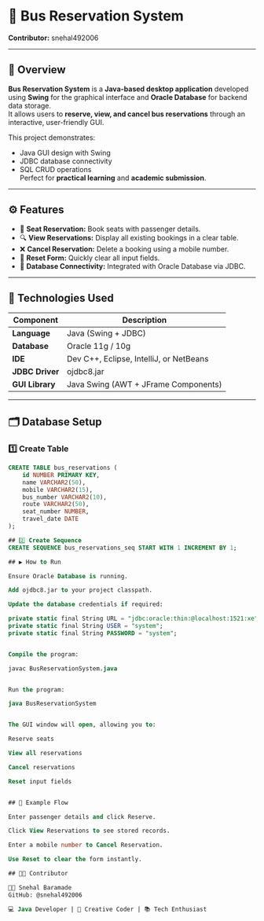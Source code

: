 # 🚌 Bus Reservation System

**Contributor:** snehal492006  

---

## 📘 Overview
**Bus Reservation System** is a **Java-based desktop application** developed using **Swing** for the graphical interface and **Oracle Database** for backend data storage.  
It allows users to **reserve, view, and cancel bus reservations** through an interactive, user-friendly GUI.  

This project demonstrates:
- Java GUI design with Swing  
- JDBC database connectivity  
- SQL CRUD operations  
Perfect for **practical learning** and **academic submission**.

---

## ⚙️ Features
- 📝 **Seat Reservation:** Book seats with passenger details.  
- 🔍 **View Reservations:** Display all existing bookings in a clear table.  
- ❌ **Cancel Reservation:** Delete a booking using a mobile number.  
- 🔄 **Reset Form:** Quickly clear all input fields.  
- 💾 **Database Connectivity:** Integrated with Oracle Database via JDBC.

---

## 🧰 Technologies Used

| Component | Description |
|------------|-------------|
| **Language** | Java (Swing + JDBC) |
| **Database** | Oracle 11g / 10g |
| **IDE** | Dev C++, Eclipse, IntelliJ, or NetBeans |
| **JDBC Driver** | ojdbc8.jar |
| **GUI Library** | Java Swing (AWT + JFrame Components) |

---

## 🗂️ Database Setup

### 1️⃣ Create Table

```sql
CREATE TABLE bus_reservations (
    id NUMBER PRIMARY KEY,
    name VARCHAR2(50),
    mobile VARCHAR2(15),
    bus_number VARCHAR2(10),
    route VARCHAR2(50),
    seat_number NUMBER,
    travel_date DATE
);

## 2️⃣ Create Sequence
CREATE SEQUENCE bus_reservations_seq START WITH 1 INCREMENT BY 1;

## ▶️ How to Run

Ensure Oracle Database is running.

Add ojdbc8.jar to your project classpath.

Update the database credentials if required:

private static final String URL = "jdbc:oracle:thin:@localhost:1521:xe";
private static final String USER = "system";
private static final String PASSWORD = "system";


Compile the program:

javac BusReservationSystem.java


Run the program:

java BusReservationSystem


The GUI window will open, allowing you to:

Reserve seats

View all reservations

Cancel reservations

Reset input fields


## 🧪 Example Flow

Enter passenger details and click Reserve.

Click View Reservations to see stored records.

Enter a mobile number to Cancel Reservation.

Use Reset to clear the form instantly.

## 👨‍💻 Contributor

👩‍💻 Snehal Baramade
GitHub: @snehal492006

💻 Java Developer | 🎨 Creative Coder | 📚 Tech Enthusiast
